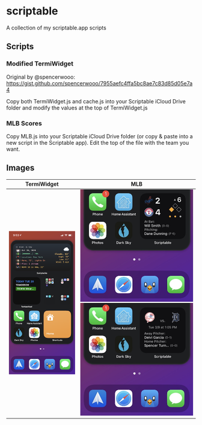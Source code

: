 # scriptable

A collection of my scriptable.app scripts

## Scripts

### Modified TermiWidget

Original by @spencerwooo: https://gist.github.com/spencerwooo/7955aefc4ffa5bc8ae7c83d85d05e7a4

Copy both TermiWidget.js and cache.js into your Scriptable iCloud Drive folder and modify the values at the top of TermiWidget.js

### MLB Scores

Copy MLB.js into your Scriptable iCloud Drive folder (or copy & paste into a new script in the Scriptable app). Edit the top of the file with the team you want.

## Images

TermiWidget            |  MLB
:-------------------------:|:-------------------------:
![](images/termiwidget.png) |  <img src="images/mlb-expanded-0.jpg" width="400"><img src="images/mlb-expanded-1.jpg" width="400">

